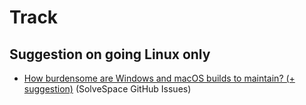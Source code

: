 # Track

## Suggestion on going Linux only

- [How burdensome are Windows and macOS builds to maintain? (+ suggestion)](https://github.com/solvespace/solvespace/issues/1075) (SolveSpace GitHub Issues)

